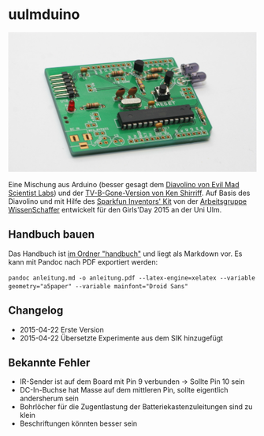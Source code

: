 # uulmduino

![Yay!](handbuch/img_uulm/titel.jpg)

Eine Mischung aus Arduino (besser gesagt dem [Diavolino von Evil Mad Scientist Labs](http://www.evilmadscientist.com/2010/diavolino/)) und der [TV-B-Gone-Version von Ken Shirriff](https://github.com/shirriff/Arduino-TV-B-Gone). Auf Basis des Diavolino und mit Hilfe des [Sparkfun Inventors' Kit](https://www.sparkfun.com/products/12060) von der [Arbeitsgruppe WissenSchaffer](http://www.uni-ulm.de/in/fakultaet/studieninteressierte/wissenschaffer.html) entwickelt für den Girls'Day 2015 an der Uni Ulm.

## Handbuch bauen

Das Handbuch ist [im Ordner "handbuch"](handbuch/) und liegt als Markdown vor. Es kann mit Pandoc nach PDF exportiert werden:

`pandoc anleitung.md -o anleitung.pdf --latex-engine=xelatex --variable geometry="a5paper" --variable mainfont="Droid Sans"`

## Changelog
 * 2015-04-22 Erste Version
 * 2015-04-22 Übersetzte Experimente aus dem SIK hinzugefügt

## Bekannte Fehler
 * IR-Sender ist auf dem Board mit Pin 9 verbunden → Sollte Pin 10 sein
 * DC-In-Buchse hat Masse auf dem mittleren Pin, sollte eigentlich andersherum sein
 * Bohrlöcher für die Zugentlastung der Batteriekastenzuleitungen sind zu klein
 * Beschriftungen könnten besser sein
